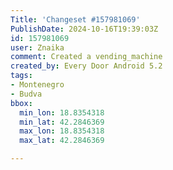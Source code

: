 ```yaml
---
Title: 'Changeset #157981069'
PublishDate: 2024-10-16T19:39:03Z
id: 157981069
user: Znaika
comment: Created a vending_machine
created_by: Every Door Android 5.2
tags:
- Montenegro
- Budva
bbox:
  min_lon: 18.8354318
  min_lat: 42.2846369
  max_lon: 18.8354318
  max_lat: 42.2846369

---
```

